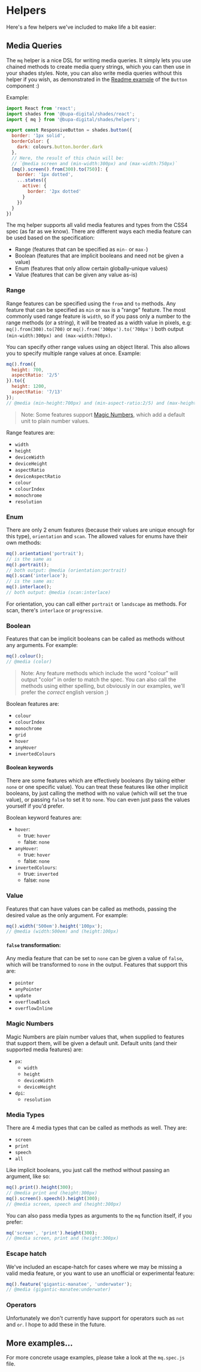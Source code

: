 # Helpers

Here's a few helpers we've included to make life a bit easier:

## Media Queries

The `mq` helper is a nice DSL for writing media queries.  It simply lets you use chained methods to create media query strings, which you can then use in your shades styles.  Note, you can also write media queries without this helper if you wish, as demonstrated in the [Readme example](/README.md) of the `Button` component :)

Example:

```js
import React from 'react';
import shades from '@bupa-digital/shades/react';
import { mq } from '@bupa-digital/shades/helpers';

export const ResponsiveButton = shades.button({
  border: '1px solid',
  borderColor: {
    dark: colours.button.border.dark
  },
  // Here, the result of this chain will be:
  // `@media screen and (min-width:300px) and (max-width:750px)`
  [mq().screen().from(300).to(750)]: {
    border: '1px dotted',
    ...states({
      active: {
        border: '2px dotted'
      }
    })
  }
})
```

The mq helper supports all valid media features and types from the CSS4 spec (as far as we know).  There are different ways each media feature can be used based on the specification:

- Range (features that can be specified as `min-` or `max-`)
- Boolean (features that are implicit booleans and need not be given a value)
- Enum (features that only allow certain globally-unique values)
- Value (features that can be given any value as-is)

### Range

Range features can be specified using the `from` and `to` methods.  Any feature that can be specified as `min` or `max` is a "range" feature.  The most commonly used range feature is `width`, so if you pass only a number to the range methods (or a string), it will be treated as a width value in pixels, e.g: `mq().from(300).to(700)` or `mq().from('300px').to('700px')` both output `(min-width:300px) and (max-width:700px)`.

You can specify other range values using an object literal.  This also allows you to specify multiple range values at once.  Example:

```js
mq().from({
  height: 700,
  aspectRatio: '2/5'
}).to({
  height: 1200,
  aspectRatio: '7/13'
});
// @media (min-height:700px) and (min-aspect-ratio:2/5) and (max-height:1200px) and (max-aspect-ratio:7/13)
```

> Note: Some features support [Magic Numbers](#magic-numbers), which add a default unit to plain number values.

Range features are:

- `width`
- `height`
- `deviceWidth`
- `deviceHeight`
- `aspectRatio`
- `deviceAspectRatio`
- `colour`
- `colourIndex`
- `monochrome`
- `resolution`

### Enum

There are only 2 enum features (because their values are unique enough for this type), `orientation` and `scan`.  The allowed values for enums have their own methods:

```js
mq().orientation('portrait');
// is the same as
mq().portrait();
// both output: @media (orientation:portrait)
mq().scan('interlace');
// is the same as:
mq().interlace();
// both output: @media (scan:interlace)
```

For orientation, you can call either `portrait` or `landscape` as methods.  For scan, there's `interlace` or `progressive`.

### Boolean

Features that can be implicit booleans can be called as methods without any arguments.  For example:

```js
mq().colour();
// @media (color)
```

> Note: Any feature methods which include the word "colour" will output "color" in order to match the spec.  You can also call the methods using either spelling, but obviously in our examples, we'll prefer the *correct* english version ;)

Boolean features are:

- `colour`
- `colourIndex`
- `monochrome`
- `grid`
- `hover`
- `anyHover`
- `invertedColours`

#### Boolean keywords

There are some features which are effectively booleans (by taking either `none` or one specific value).  You can treat these features like other implicit booleans, by just calling the method with no value (which will set the true value), or passing `false` to set it to `none`.  You can even just pass the values yourself if you'd prefer.

Boolean keyword features are:

- `hover`:
  - true: `hover`
  - false: `none`
- `anyHover`:
  - true: `hover`
  - false: `none`
- `invertedColours`:
  - true: `inverted`
  - false: `none`

### Value

Features that can have values can be called as methods, passing the desired value as the only argument.  For example:

```js
mq().width('500em').height('100px');
// @media (width:500em) and (height:100px)
```

#### `false` transformation:

Any media feature that can be set to `none` can be given a value of `false`, which will be transformed to `none` in the output.  Features that support this are:

- `pointer`
- `anyPointer`
- `update`
- `overflowBlock`
- `overflowInline`

### Magic Numbers

Magic Numbers are plain number values that, when supplied to features that support them, will be given a default unit.  Default units (and their supported media features) are:

- `px`:
  - `width`
  - `height`
  - `deviceWidth`
  - `deviceHeight`
- `dpi`:
  - `resolution`

### Media Types

There are 4 media types that can be called as methods as well.  They are:
- `screen`
- `print`
- `speech`
- `all`

Like implicit booleans, you just call the method without passing an argument, like so:

```js
mq().print().height(300);
// @media print and (height:300px)
mq().screen().speech().height(300);
// @media screen, speech and (height:300px)
```

You can also pass media types as arguments to the `mq` function itself, if you prefer:

```js
mq('screen', 'print').height(300);
// @media screen, print and (height:300px)
```

### Escape hatch

We've included an escape-hatch for cases where we may be missing a valid media feature, or you want to use an unofficial or experimental feature:

```js
mq().feature('gigantic-manatee', 'underwater');
// @media (gigantic-manatee:underwater)
```

### Operators

Unfortunately we don't currently have support for operators such as `not` and `or`.  I hope to add these in the future.

## More examples...

For more concrete usage examples, please take a look at the `mq.spec.js` file.
